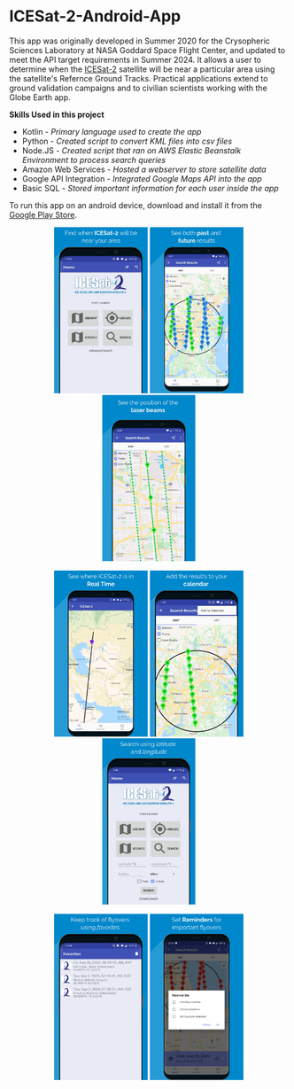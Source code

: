 # ICESat-2-Android-App

This app was originally developed in Summer 2020 for the Crysopheric Sciences Laboratory at NASA Goddard Space Flight Center, and updated to meet the API target requirements in Summer 2024. It allows a user to determine when the [ICESat-2](https://icesat-2.gsfc.nasa.gov/) satellite will be near a particular area using the satellite's Refernce Ground Tracks. Practical applications extend to ground validation campaigns and to civilian scientists working with the Globe Earth app.

**Skills Used in this project**
- Kotlin - *Primary language used to create the app*
- Python - *Created script to convert KML files into csv files*
- Node.JS - *Created script that ran on AWS Elastic Beanstalk Environment to process search queries*
- Amazon Web Services - *Hosted a webserver to store satellite data*
- Google API Integration - *Integrated Google Maps API into the app*
- Basic SQL - *Stored important information for each user inside the app*

To run this app on an android device, download and install it from the [Google Play Store](https://play.google.com/store/apps/details?id=gov.nasa.gsfc.icesat2.icesat_2).
      
 <p align="center">
   <img height = "300" src="AppStorePhotos/image1.jpg">
   <img height = "300" src="AppStorePhotos/image2.jpg">
   <img height = "300" src="AppStorePhotos/image3.jpg">
</p>

 <p align="center">
   <img height = "300" src="AppStorePhotos/image4.jpg">
   <img height = "300" src="AppStorePhotos/image5.jpg">
   <img height = "300" src="AppStorePhotos/image6.jpg">
</p>

<p align="center">
   <img height = "300" src="AppStorePhotos/image7.jpg">
   <img height = "300" src="AppStorePhotos/image8.jpg">
</p>
   
   
  

